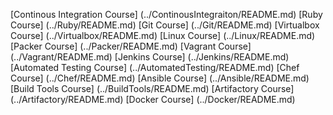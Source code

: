 [Continous Integration Course] (../ContinousIntegraiton/README.md)
[Ruby Course] (../Ruby/README.md)
[Git Course] (../Git/README.md)
[Virtualbox Course] (../Virtualbox/README.md)
[Linux Course] (../Linux/README.md)
[Packer Course] (../Packer/README.md)
[Vagrant Course] (../Vagrant/README.md)
[Jenkins Course] (../Jenkins/README.md)
[Automated Testing Course] (../AutomatedTesting/README.md)
[Chef Course] (../Chef/README.md)
[Ansible Course] (../Ansible/README.md)
[Build Tools Course] (../BuildTools/README.md)
[Artifactory Course] (../Artifactory/README.md)
[Docker Course] (../Docker/README.md)
